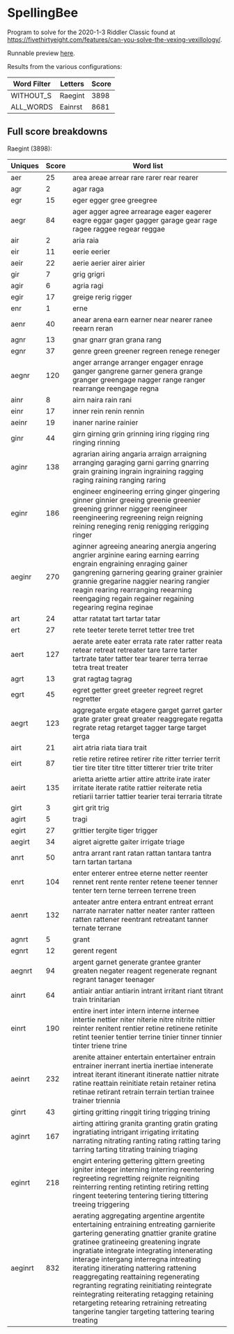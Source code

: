 # SpellingBee

Program to solve for the 2020-1-3 Riddler Classic found at https://fivethirtyeight.com/features/can-you-solve-the-vexing-vexillology/.

Runnable preview [here](http://htmlpreview.github.io/?https://github.com/nasderidaq/spellingBee/blob/master/spellingBee.html).

Results from the various configurations:

| Word Filter | Letters | Score |
|-------------|---------|-------|
| WITHOUT_S   | Raegint |  3898 |
| ALL_WORDS   | Eainrst |  8681 |

## Full score breakdowns

Raegint (3898):

| Uniques | Score | Word list                                                                                                                                                                                                                                                                                                                                                                                                                                                                                                                                           |
|---------|-------|-----------------------------------------------------------------------------------------------------------------------------------------------------------------------------------------------------------------------------------------------------------------------------------------------------------------------------------------------------------------------------------------------------------------------------------------------------------------------------------------------------------------------------------------------------|
| aer     |    25 | area areae arrear rare rarer rear rearer                                                                                                                                                                                                                                                                                                                                                                                                                                                                                                            |
| agr     |     2 | agar raga                                                                                                                                                                                                                                                                                                                                                                                                                                                                                                                                           |
| egr     |    15 | eger egger gree greegree                                                                                                                                                                                                                                                                                                                                                                                                                                                                                                                            |
| aegr    |    84 | ager agger agree arrearage eager eagerer eagre eggar gager gagger garage gear rage ragee raggee regear reggae                                                                                                                                                                                                                                                                                                                                                                                                                                       |
| air     |     2 | aria raia                                                                                                                                                                                                                                                                                                                                                                                                                                                                                                                                           |
| eir     |    11 | eerie eerier                                                                                                                                                                                                                                                                                                                                                                                                                                                                                                                                        |
| aeir    |    22 | aerie aerier airer airier                                                                                                                                                                                                                                                                                                                                                                                                                                                                                                                           |
| gir     |     7 | grig grigri                                                                                                                                                                                                                                                                                                                                                                                                                                                                                                                                         |
| agir    |     6 | agria ragi                                                                                                                                                                                                                                                                                                                                                                                                                                                                                                                                          |
| egir    |    17 | greige rerig rigger                                                                                                                                                                                                                                                                                                                                                                                                                                                                                                                                 |
| enr     |     1 | erne                                                                                                                                                                                                                                                                                                                                                                                                                                                                                                                                                |
| aenr    |    40 | anear arena earn earner near nearer ranee reearn reran                                                                                                                                                                                                                                                                                                                                                                                                                                                                                              |
| agnr    |    13 | gnar gnarr gran grana rang                                                                                                                                                                                                                                                                                                                                                                                                                                                                                                                          |
| egnr    |    37 | genre green greener regreen renege reneger                                                                                                                                                                                                                                                                                                                                                                                                                                                                                                          |
| aegnr   |   120 | anger arrange arranger engager enrage ganger gangrene garner genera grange granger greengage nagger range ranger rearrange reengage regna                                                                                                                                                                                                                                                                                                                                                                                                           |
| ainr    |     8 | airn naira rain rani                                                                                                                                                                                                                                                                                                                                                                                                                                                                                                                                |
| einr    |    17 | inner rein renin rennin                                                                                                                                                                                                                                                                                                                                                                                                                                                                                                                             |
| aeinr   |    19 | inaner narine rainier                                                                                                                                                                                                                                                                                                                                                                                                                                                                                                                               |
| ginr    |    44 | girn girning grin grinning iring rigging ring ringing rinning                                                                                                                                                                                                                                                                                                                                                                                                                                                                                       |
| aginr   |   138 | agrarian airing angaria arraign arraigning arranging garaging garni garring gnarring grain graining ingrain ingraining ragging raging raining ranging raring                                                                                                                                                                                                                                                                                                                                                                                        |
| eginr   |   186 | engineer engineering erring ginger gingering ginner ginnier greeing greenie greenier greening grinner nigger reengineer reengineering regreening reign reigning reining reneging renig renigging rerigging ringer                                                                                                                                                                                                                                                                                                                                   |
| aeginr  |   270 | aginner agreeing anearing anergia angering angrier arginine earing earning earring engrain engraining enraging gainer gangrening garnering gearing grainer grainier grannie gregarine naggier nearing rangier reagin rearing rearranging reearning reengaging regain regainer regaining regearing regina reginae                                                                                                                                                                                                                                    |
| art     |    24 | attar ratatat tart tartar tatar                                                                                                                                                                                                                                                                                                                                                                                                                                                                                                                     |
| ert     |    27 | rete teeter terete terret tetter tree tret                                                                                                                                                                                                                                                                                                                                                                                                                                                                                                          |
| aert    |   127 | aerate arete eater errata rate rater ratter reata retear retreat retreater tare tarre tarter tartrate tater tatter tear tearer terra terrae tetra treat treater                                                                                                                                                                                                                                                                                                                                                                                     |
| agrt    |    13 | grat ragtag tagrag                                                                                                                                                                                                                                                                                                                                                                                                                                                                                                                                  |
| egrt    |    45 | egret getter greet greeter regreet regret regretter                                                                                                                                                                                                                                                                                                                                                                                                                                                                                                 |
| aegrt   |   123 | aggregate ergate etagere garget garret garter grate grater great greater reaggregate regatta regrate retag retarget tagger targe target terga                                                                                                                                                                                                                                                                                                                                                                                                       |
| airt    |    21 | airt atria riata tiara trait                                                                                                                                                                                                                                                                                                                                                                                                                                                                                                                        |
| eirt    |    87 | retie retire retiree retirer rite ritter terrier territ tier tire titer titre titter titterer trier trite triter                                                                                                                                                                                                                                                                                                                                                                                                                                    |
| aeirt   |   135 | arietta ariette artier attire attrite irate irater irritate iterate ratite rattier reiterate retia retiarii tarrier tattier tearier terai terraria titrate                                                                                                                                                                                                                                                                                                                                                                                          |
| girt    |     3 | girt grit trig                                                                                                                                                                                                                                                                                                                                                                                                                                                                                                                                      |
| agirt   |     5 | tragi                                                                                                                                                                                                                                                                                                                                                                                                                                                                                                                                               |
| egirt   |    27 | grittier tergite tiger trigger                                                                                                                                                                                                                                                                                                                                                                                                                                                                                                                      |
| aegirt  |    34 | aigret aigrette gaiter irrigate triage                                                                                                                                                                                                                                                                                                                                                                                                                                                                                                              |
| anrt    |    50 | antra arrant rant ratan rattan tantara tantra tarn tartan tartana                                                                                                                                                                                                                                                                                                                                                                                                                                                                                   |
| enrt    |   104 | enter enterer entree eterne netter reenter rennet rent rente renter retene teener tenner tenter tern terne terreen terrene treen                                                                                                                                                                                                                                                                                                                                                                                                                    |
| aenrt   |   132 | anteater antre entera entrant entreat errant narrate narrater natter neater ranter ratteen ratten rattener reentrant retreatant tanner ternate terrane                                                                                                                                                                                                                                                                                                                                                                                              |
| agnrt   |     5 | grant                                                                                                                                                                                                                                                                                                                                                                                                                                                                                                                                               |
| egnrt   |    12 | gerent regent                                                                                                                                                                                                                                                                                                                                                                                                                                                                                                                                       |
| aegnrt  |    94 | argent garnet generate grantee granter greaten negater reagent regenerate regnant regrant tanager teenager                                                                                                                                                                                                                                                                                                                                                                                                                                          |
| ainrt   |    64 | antiair antiar antiarin intrant irritant riant titrant train trinitarian                                                                                                                                                                                                                                                                                                                                                                                                                                                                            |
| einrt   |   190 | entire inert inter intern interne internee intertie nettier niter niterie nitre nitrite nittier reinter renitent rentier retine retinene retinite retint teenier tentier terrine tinier tinner tinnier tinter triene trine                                                                                                                                                                                                                                                                                                                          |
| aeinrt  |   232 | arenite attainer entertain entertainer entrain entrainer inerrant inertia inertiae intenerate intreat iterant itinerant itinerate nattier nitrate ratine reattain reinitiate retain retainer retina retinae retirant retrain terrain tertian trainee trainer triennia                                                                                                                                                                                                                                                                               |
| ginrt   |    43 | girting gritting ringgit tiring trigging trining                                                                                                                                                                                                                                                                                                                                                                                                                                                                                                    |
| aginrt  |   167 | airting attiring granita granting gratin grating ingratiating intrigant irrigating irritating narrating nitrating ranting rating ratting taring tarring tarting titrating training triaging                                                                                                                                                                                                                                                                                                                                                         |
| eginrt  |   218 | engirt entering gettering gittern greeting igniter integer interning interring reentering regreeting regretting reignite reigniting reinterring renting retinting retiring retting ringent teetering tentering tiering tittering treeing triggering                                                                                                                                                                                                                                                                                                 |
| aeginrt |   832 | aerating aggregating argentine argentite entertaining entraining entreating garnierite gartering generating gnattier granite gratine gratinee gratineeing greatening ingrate ingratiate integrate integrating intenerating interage intergang interregna intreating iterating itinerating nattering rattening reaggregating reattaining regenerating regranting regrating reinitiating reintegrate reintegrating reiterating retagging retaining retargeting retearing retraining retreating tangerine tangier targeting tattering tearing treating |
